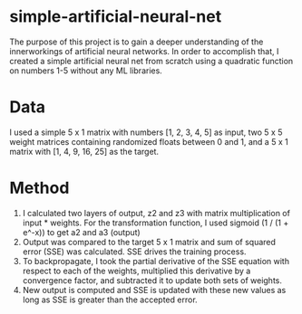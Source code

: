 # simple-artificial-neural-net
 The purpose of this project is to gain a deeper understanding of the innerworkings of artificial neural networks. In order to accomplish that, I created a simple artificial neural net from scratch using a quadratic function on numbers 1-5 without any ML libraries.

# Data
I used a simple 5 x 1 matrix with numbers [1, 2, 3, 4, 5] as input, two 5 x 5 weight matrices containing randomized floats between 0 and 1, and a 5 x 1 matrix with [1, 4, 9, 16, 25] as the target.

# Method
1) I calculated two layers of output, z2 and z3 with matrix multiplication of input * weights. For the transformation function, I used sigmoid (1 / (1 + e^-x)) to get a2 and a3 (output)
2) Output was compared to the target 5 x 1 matrix and sum of squared error (SSE) was calculated. SSE drives the training process.
3) To backpropagate, I took the partial derivative of the SSE equation with respect to each of the weights, multiplied this derivative by a convergence factor, and subtracted it to update both sets of weights. 
4) New output is computed and SSE is updated with these new values as long as SSE is greater than the accepted error.
